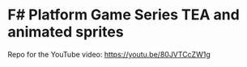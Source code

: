 # F# Platform Game Series TEA and animated sprites
Repo for the YouTube video: https://youtu.be/80JVTCcZW1g
